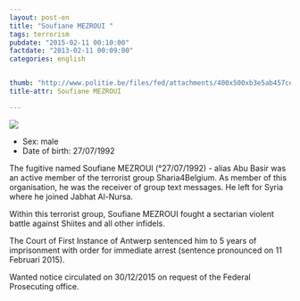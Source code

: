 ```yaml
---
layout: post-en
title: "Soufiane MEZROUI "
tags: terrorism
pubdate: "2015-02-11 00:10:00"
factdate: "2013-02-11 00:09:00"
categories: english


thumb: "http://www.politie.be/files/fed/attachments/400x500xb3e5ab457cefff82bff92bd7019bffa4_thumb.jpg.pagespeed.ic.2_9HrYj7WA.jpg"
title-attr: Soufiane MEZROUI 

---
```


<div class="row">

  <div class="col-xs-12 col-md-4">
         <a class="thumbnail" href="http://www.politie.be/files/fed/attachments/400x500xb3e5ab457cefff82bff92bd7019bffa4_thumb.jpg.pagespeed.ic.2_9HrYj7WA.jpg" title="Soufiane MEZROUI ">
           <img src="http://www.politie.be/files/fed/attachments/400x500xb3e5ab457cefff82bff92bd7019bffa4_thumb.jpg.pagespeed.ic.2_9HrYj7WA.jpg" ></a>

  </div>
  <div class="col-xs-12 col-md-8">
 
<ul>
<li>Sex: male</li>
<li>Date of birth: 27/07/1992</li>
</ul> 


<p>The fugitive named Soufiane MEZROUI (°27/07/1992) - alias Abu Basir was an active member of the terrorist group Sharia4Belgium. As member of this organisation, he was the receiver of group text messages. 
He left for Syria where he joined Jabhat Al-Nursa.</p>
<p>Within this terrorist group, Soufiane MEZROUI fought a sectarian violent battle against Shiites and all other infidels. </p>
<p>The Court of First Instance of Antwerp sentenced him to 5 years of imprisonment with order for immediate arrest (sentence pronounced on 11 Februari 2015). </p>
<p>Wanted notice circulated on 30/12/2015 on request of the Federal Prosecuting office. 
</p>
  
</div>


</div>

